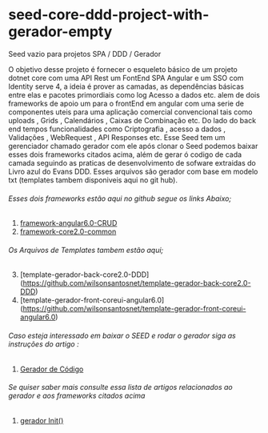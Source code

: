 # seed-core-ddd-project-with-gerador-empty
Seed vazio para projetos SPA / DDD / Gerador

O objetivo desse projeto é fornecer o esqueleto básico de um projeto dotnet core com uma API Rest um FontEnd SPA Angular e um SSO com Identity serve 4, a ideia é  prover as camadas, as dependências básicas entre elas e pacotes primordiais como log Acesso a dados etc. alem de dois frameworks de apoio um para o frontEnd em angular com uma serie de componentes uteis para uma aplicação comercial convencional tais como uploads , Grids , Calendários , Caixas de Combinação etc. Do lado do back end tempos funcionalidades como Criptografia , acesso a dados ,  Validações , WebRequest , API Responses etc.
Esse Seed tem um gerenciador chamado gerador com ele após clonar o Seed podemos baixar esses dois frameworks citados acima, além de gerar ó codigo de cada camada seguindo as praticas de desenvolvimento de sofware extraidas do Livro azul do Evans DDD. Esses arquivos são gerador com base em modelo txt (templates tambem disponiveis aqui no git hub).

###### Esses dois frameworks estão aqui no github segue os links Abaixo;

1. [framework-angular6.0-CRUD](https://github.com/wilsonsantosnet/framework-angular6.0-CRUD)
2. [framework-core2.0-common](https://github.com/wilsonsantosnet/framework-core2.0-common)

###### Os Arquivos de Templates tambem estão  aqui;

3. [template-gerador-back-core2.0-DDD] (https://github.com/wilsonsantosnet/template-gerador-back-core2.0-DDD)
4. [template-gerador-front-coreui-angular6.0] (https://github.com/wilsonsantosnet/template-gerador-front-coreui-angular6.0)

###### Caso esteja interessado em baixar o SEED e rodar o gerador siga as instruções do artigo :
1. [Gerador de Código](https://medium.com/@wilsonsantos_66971/gerador-de-c%C3%B3digo-7e3c08981e43)

###### Se quiser saber mais consulte essa lista de artigos relacionados ao gerador e aos frameworks citados acima 
1. [gerador Init()](https://medium.com/@wilsonsantos_66971/brain-board-b3bf5e550cd9)
